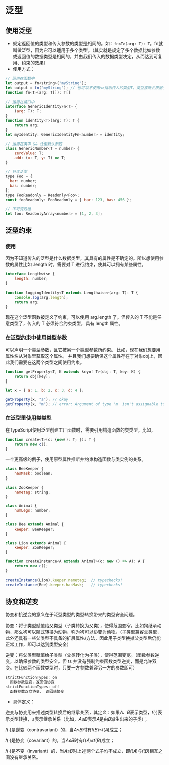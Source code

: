# 泛型

## 使用泛型

- 规定返回值的类型和传入参数的类型是相同的。如：`fn<T>(arg: T): T`。fn就叫做泛型，因为它可以适用于多个类型。（其实就是规定了多个数据比如参数或返回值的数据类型是相同的，并由我们传入的数据类型决定，从而达到可复用、约束的效果）
- 使用方式：

```js
// 运用在函数中
let output = fn<string>("myString");
let output = fn("myString"); // 也可以不使用<>指明传入的类型T，类型推断会根据参数推论出类型
function fn<T>(arg: T[]): T[] 

// 运用在接口中
interface GenericIdentityFn<T> {
    (arg: T): T;
}
function identity<T>(arg: T): T {
    return arg;
}
let myIdentity: GenericIdentityFn<number> = identity;

// 运用在类中 && 泛型默认参数
class GenericNumber<T = number> {
    zeroValue: T;
    add: (x: T, y: T) => T;
}

// 只读泛型
type Foo = {
  bar: number;
  bas: number;
};
type FooReadonly = Readonly<Foo>;
const fooReadonly: FooReadonly = { bar: 123, bas: 456 };

// 不可变数组
let foo: ReadonlyArray<number> = [1, 2, 3];
```

## 泛型约束

### 使用

因为不知道传入的泛型是什么数据类型，其具有的属性是不确定的。所以想使用参数的属性比如 .length 时，需要对 T 进行约束，使其可以拥有某些属性。

```js
interface Lengthwise {
    length: number;
}

function loggingIdentity<T extends Lengthwise>(arg: T): T {
    console.log(arg.length);  
    return arg;
}
```

现在这个泛型函数被定义了约束，可以使用 arg.length 了。但传入的 T 不能是任意类型了，传入的 T 必须符合约束类型，具有 length 属性。

### 在泛型约束中使用类型参数

可以声明一个类型参数，且它被另一个类型参数所约束。 比如，现在我们想要用属性名从对象里获取这个属性。 并且我们想要确保这个属性存在于对象obj上，因此我们需要在这两个类型之间使用约束。

```js
function getProperty<T, K extends keyof T>(obj: T, key: K) {
    return obj[key];
}

let x = { a: 1, b: 2, c: 3, d: 4 };

getProperty(x, "a"); // okay
getProperty(x, "m"); // error: Argument of type 'm' isn't assignable to 'a' | 'b' | 'c' | 'd'.
```

### 在泛型里使用类类型

在TypeScript使用泛型创建工厂函数时，需要引用构造函数的类类型。比如，

```js
function create<T>(c: {new(): T; }): T {
    return new c();
}
```

一个更高级的例子，使用原型属性推断并约束构造函数与类实例的关系。

```js
class BeeKeeper {
    hasMask: boolean;
}

class ZooKeeper {
    nametag: string;
}

class Animal {
    numLegs: number;
}

class Bee extends Animal {
    keeper: BeeKeeper;
}

class Lion extends Animal {
    keeper: ZooKeeper;
}

function createInstance<A extends Animal>(c: new () => A): A {
    return new c();
}

createInstance(Lion).keeper.nametag;  // typechecks!
createInstance(Bee).keeper.hasMask;   // typechecks!
```


## 协变和逆变

协变和抗逆变的意义在于泛型类型的类型转换带来的类型安全问题。

协变：将子类型赋值给父类型（子类转换为父类），使得范围变窄。比如狗继承动物，那么狗可以隐式转换为动物，称为狗可以协变为动物。（子类型兼容父类型，此外还具有一些父类型不具备的扩展属性/方法，因此用子类型换掉父类型后仍能正常工作，即可以达到类型安全）

逆变：将父类型赋值给子类型（父类转化为子类），使得范围变宽。（函数参数逆变，以确保参数的类型安全。但 ts 并没有强制约束函数类型逆变，而是允许双变。在比较两个函数类型时，只要一方参数兼容另一方的参数即可）

```js
strictFunctionTypes: on
  函数参数逆变，返回值协变
strictFunctionTypes: off
  函数参数双向协变， 返回值协变
```

- 具体定义：

逆变与协变用来描述类型转换后的继承关系，其定义：如果𝐴、𝐵表示类型，𝑓(⋅)表示类型转换，≤表示继承关系（比如，𝐴≤𝐵表示𝐴是由𝐵派生出来的子类）；

𝑓(⋅)是逆变（contravariant）的，当𝐴≤𝐵时有𝑓(𝐵)≤𝑓(𝐴)成立；

𝑓(⋅)是协变（covariant）的，当𝐴≤𝐵时有𝑓(𝐴)≤𝑓(𝐵)成立；

𝑓(⋅)是不变（invariant）的，当𝐴≤𝐵时上述两个式子均不成立，即𝑓(𝐴)与𝑓(𝐵)相互之间没有继承关系。